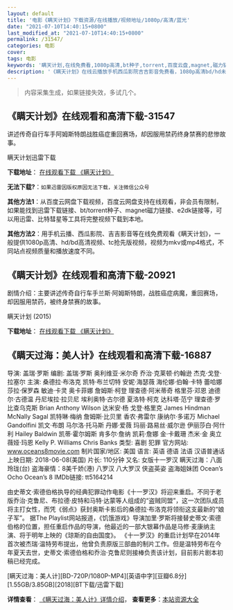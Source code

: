 ```yaml
---
layout: default
title: '电影《瞒天计划》下载资源/在线播放/视频地址/1080p/高清/蓝光'
date: "2021-07-10T14:40:15+0800"
last_modified_at: "2021-07-10T14:40:15+0800"
permalink: /31547/
categories: 电影
cover:
tags: 电影
keywords: '瞒天计划,在线免费看,1080p高清,bt种子,torrent,百度云盘,magnet,磁力链,迅雷下载资源'
description: '《瞒天计划》在线云播放手机西瓜影院吉吉影音免费看，1080p高清bd/hd未删减完整版和tc抢先枪版，mkv/mp4格式，附带bt/torrent种子、magnet/磁力链、百度云盘、网盘资源迅雷下载链接'
---
```


>内容采集生成，如果链接失效，多试几个。


## 《瞒天计划》在线观看和高清下载-31547

讲述传奇自行车手阿姆斯特朗战胜癌症重回赛场，却因服用禁药终身禁赛的悲惨故事。<!---剧情end--->


瞒天计划迅雷下载

**下载地址**： [在线观看下载 《瞒天计划》](https://www.993dy.com//vod-detail-id-17151.html) 


**无法下载?**：`如果迅雷因版权原因无法下载，关注微信公众号 `

**其他方法1**：从百度云网盘下载视频，百度云网盘支持在线观看，非会员有限制，如果能找到迅雷下载链接、bt/torrent种子、magnet磁力链接、e2dk链接等，可以用迅雷、比特彗星等工具将完整视频下载到本地。

**其他方法2**：用手机云播、西瓜影院、吉吉影音等在线免费观看《瞒天计划》，一般提供1080p高清、hd/bd高清视频、tc抢先版视频，视频为mkv或mp4格式，不同站点视频质量和播放速度不同。


## 《瞒天计划》在线观看和高清下载-20921

剧情介绍：主要讲述传奇自行车手兰斯·阿姆斯特朗，战胜癌症病魔，重回赛场，却因服用禁药，被终身禁赛的故事。


瞒天计划 (2015)

**下载地址**： [在线观看下载 《瞒天计划》](https://www.btbtdy.me/btdy/dy1565.html) 


## 《瞒天过海：美人计》在线观看和高清下载-16887

导演: 盖瑞·罗斯 编剧: 盖瑞·罗斯 奥利维亚·米尔奇 乔治·克莱顿·约翰逊 杰克·戈登·拉塞尔 主演: 桑德拉·布洛克 凯特·布兰切特 安妮·海瑟薇 海伦娜·伯翰·卡特 蕾哈娜 莎拉·保罗森 敏迪·卡灵 奥卡菲娜 詹姆斯·柯登 理查德·阿米蒂奇 格里芬·邓恩 迪德尔·古德温 丹尼埃拉·拉贝尼 埃利奥特·古尔德 夏洛特·柯克 达科塔·范宁 理查德·罗比查乌克斯 Brian Anthony Wilson 达米安·杨 戈登·格里克 James Hindman McNally Sagal 凯特琳·梅纳 詹姆斯·比贝里 香农·弗雷尔 康纳尔·多诺万 Michael Gandolfini 凯文·布朗 马尔洛·托马斯 丹娜·爱薇 玛丽·路易丝·威尔逊 伊丽莎白·阿什利 Hailey Baldwin 凯蒂·霍尔姆斯 肯多尔·詹纳 凯莉·詹娜 金·卡戴珊 杰米·金 奥立薇娅·玛恩 Kelly P. Williams Chris Banks 类型: 喜剧 犯罪 官方网站: www.oceans8movie.com 制片国家/地区: 美国 语言: 英语 德语 法语 汉语普通话 上映日期: 2018-06-08(美国) 片长: 110分钟 又名: 女版十一罗汉 瞒天过海：八面玲珑(台) 盗海豪情：8美千娇(港) 八罗汉 八大罗汉 侠盗英姿 盗海姐妹团 Ocean’s Ocho Ocean’s 8 IMDb链接: tt5164214

由史蒂文·索德伯格执导的经典犯罪动作电影《十一罗汉》将迎来重启。不同于老版乔治·克鲁尼、布拉德·皮特和马特·达蒙等人组成的“盗贼同盟”，这一次团队成员将主打女性，而凭《弱点》获封奥斯卡影后的桑德拉·布洛克将领衔这支最新的“娘子军”。 据The Playlist网站报道，《饥饿游戏》导演加里·罗斯将接替史蒂文·索德伯格的位置，担任重启作品的导演，他最近的一部大银幕作品是马修·麦康纳主演、将于明年上映的《琼斯的自由国度》。 《十一罗汉》的重启计划早在2014年首次被杰瑞·温特劳布提出，他曾负责原版三部曲的制片工作。但是温特劳布在今年夏天去世，史蒂文·索德伯格和乔治·克鲁尼则接棒负责该计划，目前影片剧本初稿已经完成。


[瞒天过海：美人计][BD-720P/1080P-MP4][英语中字][豆瓣6.8分][1.55GB/3.85GB][2018][BT下载/迅雷下载]

**详情查看**： [《瞒天过海：美人计》详情介绍](/movie/16887/)， **查看更多**：[本站资源大全](/movie/t/all/)

